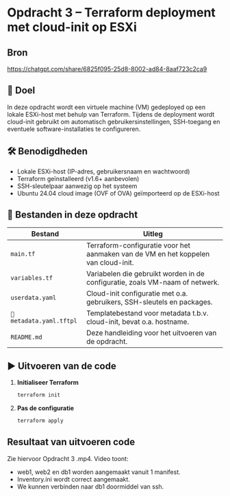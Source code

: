 # Opdracht 3 – Terraform deployment met cloud-init op ESXi

## Bron
https://chatgpt.com/share/6825f095-25d8-8002-ad84-8aaf723c2ca9

## 📌 Doel
In deze opdracht wordt een virtuele machine (VM) gedeployed op een lokale ESXi-host met behulp van Terraform. Tijdens de deployment wordt cloud-init gebruikt om automatisch gebruikersinstellingen, SSH-toegang en eventuele software-installaties te configureren.

## 🛠️ Benodigdheden
- Lokale ESXi-host (IP-adres, gebruikersnaam en wachtwoord)
- Terraform geïnstalleerd (v1.6+ aanbevolen)
- SSH-sleutelpaar aanwezig op het systeem
- Ubuntu 24.04 cloud image (OVF of OVA) geïmporteerd op de ESXi-host

## 📂 Bestanden in deze opdracht
| Bestand               | Uitleg |
|------------------------|--------|
| `main.tf`             | Terraform-configuratie voor het aanmaken van de VM en het koppelen van cloud-init. |
| `variables.tf`        | Variabelen die gebruikt worden in de configuratie, zoals VM-naam of netwerk. |
| `userdata.yaml`       | Cloud-init configuratie met o.a. gebruikers, SSH-sleutels en packages. |
| `📄 metadata.yaml.tftpl` | Templatebestand voor metadata t.b.v. cloud-init, bevat o.a. hostname. |
| `README.md`           | Deze handleiding voor het uitvoeren van de opdracht. |

## ▶️ Uitvoeren van de code

1. **Initialiseer Terraform**
   ```bash
   terraform init

2. **Pas de configuratie**
   ```bash
   terraform apply

## Resultaat van uitvoeren code

Zie hiervoor Opdracht 3 .mp4. 
Video toont:
* web1, web2 en db1 worden aangemaakt vanuit 1 manifest.
* Inventory.ini wordt correct aangemaakt.
* We kunnen verbinden naar db1 doormiddel van ssh.
